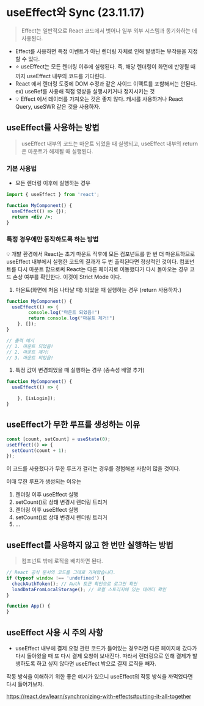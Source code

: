 # useEffect와 Sync (23.11.17)

> Effect는 일반적으로 React 코드에서 벗어나 일부 외부 시스템과 동기화하는 데 사용된다.
> 
- Effect를 사용하면 특정 이벤트가 아닌 렌더링 자체로 인해 발생하는 부작용을 지정할 수 있다.
- ⭐ useEffect는 모든 렌더링 이후에 실행된다.
즉, 해당 렌더링이 화면에 반영될 때까지 useEffect 내부의 코드를 기다린다.
- React 에서 렌더링 도중에 DOM 수정과 같은 사이드 이펙트를 포함해서는 안된다.
ex) useRef를 사용해 직접 영상을 실행시키거나 정지시키는 것
- 💡 Effect 에서 데이터를 가져오는 것은 좋지 않다. 캐시를 사용하거나 React Query, useSWR 같은 것을 사용하자.

## useEffect를 사용하는 방법

> useEffect 내부의 코드는 마운트 되었을 때 실행되고, useEffect 내부의 return은 마운트가 해제될 때 실행된다.
> 

### 기본 사용법

- 모든 렌더링 이후에 실행하는 경우

```jsx
import { useEffect } from 'react';

function MyComponent() {
  useEffect(() => {});
  return <div />;
}
```

### 특정 경우에만 동작하도록 하는 방법

<aside>
💡 개발 환경에서 React는 초기 마운트 직후에 모든 컴포넌트를 한 번 더 마운트하므로 useEffect 내부에서 실행한 코드의 결과가 두 번 출력된다면 정상적인 것이다.
컴포넌트를 다시 마운트 함으로써 React는 다른 페이지로 이동했다가 다시 돌아오는 경우 코드 손상 여부를 확인한다. 이것이 Strict Mode 이다.

</aside>

1. 마운트(화면에 처음 나타날 때) 되었을 때 실행하는 경우 (return 사용하자.)

```jsx
function MyComponent() {
  useEffect(() => {
		console.log("마운트 되었음!")
		return console.log("마운트 제거!")
	}, []);
}

// 출력 예시
// 1. 마운트 되었음!
// 2. 마운트 제거!
// 3. 마운트 되었음!
```

1. 특정 값이 변경되었을 때 실행하는 경우 (종속성 배열 추가)

```jsx
function MyComponent() {
  useEffect(() => {

	}, [isLogin]);
}

```

## useEffect가 무한 루프를 생성하는 이유

```jsx
const [count, setCount] = useState(0);
useEffect(() => {
  setCount(count + 1);
});
```

이 코드를 사용했다가 무한 루프가 걸리는 경우를 경험해본 사람이 많을 것이다.

이때 무한 루프가 생성되는 이유는

1. 렌더링 이후 useEffect 실행
2. setCount()로 상태 변경시 렌더링 트리거
3. 렌더링 이후 useEffect 실행
4. setCount()로 상태 변경시 렌더링 트리거
5. …

## useEffect를 사용하지 않고 한 번만 실행하는 방법

> 컴포넌트 밖에 로직을 배치하면 된다.
> 

```jsx
// React 공식 문서의 코드를 그대로 가져왔습니다.
if (typeof window !== 'undefined') { 
  checkAuthToken(); // Auth 토큰 확인으로 로그인 확인
  loadDataFromLocalStorage(); // 로컬 스토리지에 있는 데이터 확인
}

function App() {
}
```

## useEffect 사용 시 주의 사항

- useEffect 내부에 결제 요청 관련 코드가 들어있는 경우라면 다른 페이지에 갔다가 다시 돌아왔을 때 또 다시 결제 요청이 보내진다. 따라서 렌더링으로 인해 결제가 발생하도록 하고 싶지 않다면 useEffect 밖으로 결제 로직을 빼자.

작동 방식을 이해하기 위한 좋은 예시가 있으니 useEffect의 작동 방식을 까먹었다면 다시 들어가보자. 

https://react.dev/learn/synchronizing-with-effects#putting-it-all-together